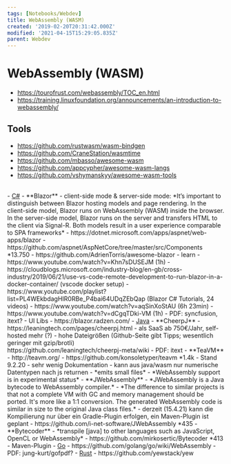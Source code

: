 ```yaml
---
tags: [Notebooks/Webdev]
title: WebAssembly (WASM)
created: '2019-02-20T20:31:42.000Z'
modified: '2021-04-15T15:29:05.835Z'
parent: Webdev
---
```


# WebAssembly (WASM)
- https://tourofrust.com/webassembly/TOC_en.html
- https://training.linuxfoundation.org/announcements/an-introduction-to-webassembly/

## Tools
- https://github.com/rustwasm/wasm-bindgen
- https://github.com/CraneStation/wasmtime
- https://github.com/mbasso/awesome-wasm
- https://github.com/appcypher/awesome-wasm-langs
- https://github.com/vshymanskyy/awesome-wasm-tools
<br/>
- <u>C#</u>
  - **Blazor**
    - client-side mode & server-side mode:
      *It’s important to distinguish between Blazor hosting models and page rendering. In the client-side model, Blazor runs on WebAssembly (WASM) inside the browser. In the server-side model, Blazor runs on the server and transfers HTML to the client via Signal-R. Both models result in a user experience comparable to SPA frameworks*
    - https://dotnet.microsoft.com/apps/aspnet/web-apps/blazor
    - https://github.com/aspnet/AspNetCore/tree/master/src/Components *13.750
    - https://github.com/AdrienTorris/awesome-blazor
    - learn
      - https://www.youtube.com/watch?v=Khn7sDUSEJM (1h)
      - https://cloudblogs.microsoft.com/industry-blog/en-gb/cross-industry/2019/06/21/use-vs-code-remote-development-to-run-blazor-in-a-docker-container/ (vscode docker setup)
      - https://www.youtube.com/playlist?list=PL4WEkbdagHIR0RBe_P4bai64UDqZEbQap (Blazor C# Tutorials, 24 videos)
      - https://www.youtube.com/watch?v=aqSinXoStAU (6h 23min)
      - https://www.youtube.com/watch?v=dCgqTDki-VM (1h)
    - PDF: syncfusion, itext?
    - UI Libs
      - https://blazor.radzen.com/
- <u>Java</u>
  - **CheerpJ**
    - https://leaningtech.com/pages/cheerpj.html
    - als SaaS ab 750€/Jahr, self-hosted mehr (?)
    - hohe Dateigrößen (Github-Seite gibt Tipps; wesentlich geringer mit gzip/brotli)<br/>
      https://github.com/leaningtech/cheerpj-meta/wiki
    - PDF: itext
  - **TeaVM**
    - http://teavm.org/
    - https://github.com/konsoletyper/teavm *1.4k
    - Stand 9.2.20
      - sehr wenig Dokumentation
      - kann aus java/wasm nur numerische Datentypen nach js returnen
      - *emits small files*
      - *WebAssembly support is in experimental status*
  - **JWebAssembly**
    - *JWebAssembly is a Java bytecode to WebAssembly compiler.*
    - *The difference to similar projects is that not a complete VM with GC and memory management should be ported. It's more like a 1:1 conversion. The generated WebAssembly code is similar in size to the original Java class files.*
    - derzeit (15.4.21) kann die Kompilierung nur über ein Gradle-Plugin erfolgen, ein Maven-Plugin ist geplant
    - https://github.com/i-net-software/JWebAssembly *435
  - **Bytecoder**
    - *transpile [java] to other languages such as JavaScript, OpenCL or WebAssembly*
    - https://github.com/mirkosertic/Bytecoder *413
    - Maven-Plugin
- <u>Go</u>
  - https://github.com/golang/go/wiki/WebAssembly
  - PDF: jung-kurt/gofpdf?
- <u>Rust</u>
  - https://github.com/yewstack/yew
